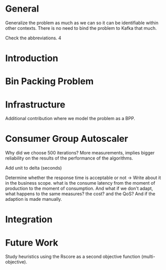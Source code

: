 # General


Generalize the problem as much as we can so it can be identifiable within other contexts. There is no need to bind the problem to Kafka that much.

Check the abbreviations. 
4
# Introduction

# Bin Packing Problem

# Infrastructure

Additional contribution where we model the problem as a BPP. 

# Consumer Group Autoscaler

Why did we choose 500 iterations? More measurements, implies bigger reliability on the results of the performance of the algorithms.

Add unit to delta (seconds) 

Determine whether the response time is acceptable or not -> Write about it in the business scope. what is the consume latency from the moment of production to the moment of consumption. And what if we don't adapt, what happens to the same measures? the cost? and the QoS? And if the adaption is made manually.

# Integration

# Future Work

Study heuristics using the Rscore as a second objective function (multi-objective).

